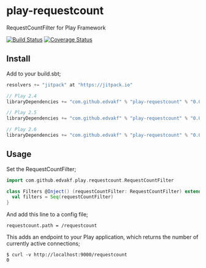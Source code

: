 # play-requestcount

RequestCountFilter for Play Framework

[![Build Status](https://travis-ci.org/edvakf/play-requestcount.svg)](https://travis-ci.org/edvakf/play-requestcount)
[![Coverage Status](https://coveralls.io/repos/edvakf/play-requestcount/badge.svg?branch=master&service=github)](https://coveralls.io/github/edvakf/play-requestcount?branch=master)

## Install

Add to your build.sbt;

```sbt
resolvers += "jitpack" at "https://jitpack.io"

// Play 2.4
libraryDependencies += "com.github.edvakf" % "play-requestcount" % "0.0.2"

// Play 2.5
libraryDependencies += "com.github.edvakf" % "play-requestcount" % "0.0.3"

// Play 2.6
libraryDependencies += "com.github.edvakf" % "play-requestcount" % "0.0.4"
```

## Usage

Set the RequestCountFilter;

```scala
import com.github.edvakf.play.requestcount.RequestCountFilter

class Filters @Inject() (requestCountFilter: RequestCountFilter) extends HttpFilters {
  val filters = Seq(requestCountFilter)
}
```

And add this line to a config file;

```
requestcount.path = /requestcount
```

This adds an endpoint to your Play application, which returns the number of currently active connections;

```
$ curl -v http://localhost:9000/requestcount
0
```
